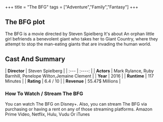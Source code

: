 +++
title = "The BFG"
tags = ["Adventure","Family","Fantasy"]
+++
## The BFG plot
The BFG is a movie directed by Steven Spielberg It's about An orphan little girl befriends a benevolent giant who takes her to Giant Country, where they attempt to stop the man-eating giants that are invading the human world.
## Cast And Summary
| **Director**      | Steven Spielberg |
    | :---        |    :----:   |
    |  **Actors** | Mark Rylance, Ruby Barnhill, Penelope Wilton,Jemaine Clement |
    | **Year**   | 2016    |
    |  **Runtime** | 117 Minutes |
    |  **Rating** | 6.4 / 10 | 
    |  **Revenue** | 55.47$ Millions |
### How To Watch / Stream The BFG
You can watch The BFG on Disney+.
Also, you can stream The BFG via purchasing or having a rent on any of those streaming platforms.
Amazon Prime Video, Netflix, Hulu, Vudu Or iTunes